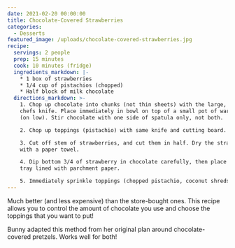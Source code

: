 ```yaml
---
date: 2021-02-20 00:00:00
title: Chocolate-Covered Strawberries
categories:
  - Desserts
featured_image: /uploads/chocolate-covered-strawberries.jpg
recipe:
  servings: 2 people
  prep: 15 minutes
  cook: 10 minutes (fridge)
  ingredients_markdown: |-
    * 1 box of strawberries
    * 1/4 cup of pistachios (chopped)
    * Half block of milk chocolate
  directions_markdown: >-
    1. Chop up chocolate into chunks (not thin sheets) with the large, duller
    chefs knife. Place immediately in bowl on top of a small pot of warm water
    (on low). Stir chocolate with one side of spatula only, not both.

    2. Chop up toppings (pistachio) with same knife and cutting board.

    3. Cut off stem of strawberries, and cut them in half. Dry the strawberries
    with a paper towel.

    4. Dip bottom 3/4 of strawberry in chocolate carefully, then place on baking
    tray lined with parchment paper.

    5. Immediately sprinkle toppings (chopped pistachio, coconut shreds)
---
```

Much better (and less expensive) than the store-bought ones. This recipe allows you to control the amount of chocolate you use and choose the toppings that you want to put\!

Bunny adapted this method from her original plan around chocolate-covered pretzels. Works well for both\!
